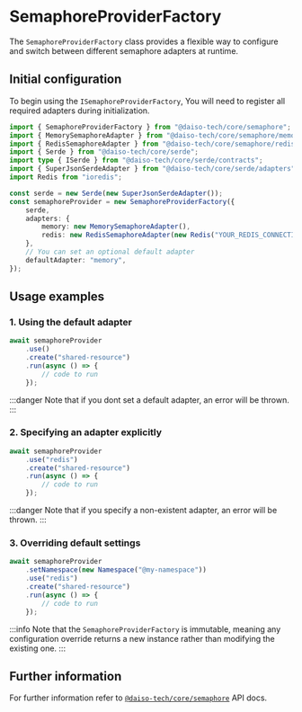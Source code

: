 # SemaphoreProviderFactory

The `SemaphoreProviderFactory` class provides a flexible way to configure and switch between different semaphore adapters at runtime.

## Initial configuration

To begin using the `ISemaphoreProviderFactory`, You will need to register all required adapters during initialization.

```ts
import { SemaphoreProviderFactory } from "@daiso-tech/core/semaphore";
import { MemorySemaphoreAdapter } from "@daiso-tech/core/semaphore/memory-semaphore-adapter";
import { RedisSemaphoreAdapter } from "@daiso-tech/core/semaphore/redis-semaphore-adapter";
import { Serde } from "@daiso-tech/core/serde";
import type { ISerde } from "@daiso-tech/core/serde/contracts";
import { SuperJsonSerdeAdapter } from "@daiso-tech/core/serde/adapters";
import Redis from "ioredis";

const serde = new Serde(new SuperJsonSerdeAdapter());
const semaphoreProvider = new SemaphoreProviderFactory({
    serde,
    adapters: {
        memory: new MemorySemaphoreAdapter(),
        redis: new RedisSemaphoreAdapter(new Redis("YOUR_REDIS_CONNECTION")),
    },
    // You can set an optional default adapter
    defaultAdapter: "memory",
});
```

## Usage examples

### 1. Using the default adapter

```ts
await semaphoreProvider
    .use()
    .create("shared-resource")
    .run(async () => {
        // code to run
    });
```

:::danger
Note that if you dont set a default adapter, an error will be thrown.
:::

### 2. Specifying an adapter explicitly

```ts
await semaphoreProvider
    .use("redis")
    .create("shared-resource")
    .run(async () => {
        // code to run
    });
```

:::danger
Note that if you specify a non-existent adapter, an error will be thrown.
:::

### 3. Overriding default settings

```ts
await semaphoreProvider
    .setNamespace(new Namespace("@my-namespace"))
    .use("redis")
    .create("shared-resource")
    .run(async () => {
        // code to run
    });
```

:::info
Note that the `SemaphoreProviderFactory` is immutable, meaning any configuration override returns a new instance rather than modifying the existing one.
:::

## Further information

For further information refer to [`@daiso-tech/core/semaphore`](https://yousif-khalil-abdulkarim.github.io/daiso-core/modules/Semaphore.html) API docs.
